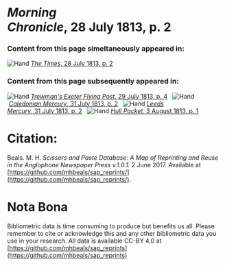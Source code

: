 # *Morning Chronicle*, 28 July 1813, p. 2  
  
### Content from this page simeltaneously appeared in:  
![Hand](http://scissorsandpaste.net/wp-content/uploads/2017/06/smallhandpointer.png) [*The Times*, 28 July 1813, p. 2](https://mhbeals.github.io/sap_html/The-Times/The-Times-28-July-1813-p-2)  
  
### Content from this page subsequently appeared in:  
![Hand](http://scissorsandpaste.net/wp-content/uploads/2017/06/smallhandpointer.png) [*Trewman's Exeter Flying Post*, 29 July 1813, p. 4](https://mhbeals.github.io/sap_html/Trewman's-Exeter-Flying-Post/Trewman's-Exeter-Flying-Post-29-July-1813-p-4)  
![Hand](http://scissorsandpaste.net/wp-content/uploads/2017/06/smallhandpointer.png) [*Caledonian Mercury*, 31 July 1813, p. 2](https://mhbeals.github.io/sap_html/Caledonian-Mercury/Caledonian-Mercury-31-July-1813-p-2)  
![Hand](http://scissorsandpaste.net/wp-content/uploads/2017/06/smallhandpointer.png) [*Leeds Mercury*, 31 July 1813, p. 2](https://mhbeals.github.io/sap_html/Leeds-Mercury/Leeds-Mercury-31-July-1813-p-2)  
![Hand](http://scissorsandpaste.net/wp-content/uploads/2017/06/smallhandpointer.png) [*Hull Packet*, 3 August 1813, p. 1](https://mhbeals.github.io/sap_html/Hull-Packet/Hull-Packet-3-August-1813-p-1)  


# Citation: 

Beals. M. H. *Scissors and Paste Database: A Map of Reprinting and Reuse in the Anglophone Newspaper Press v.1.0.1.* 2 June 2017. Available at [https://github.com/mhbeals/sap_reprints/](https://github.com/mhbeals/sap_reprints/). 

# Nota Bona

Bibliometric data is time consuming to produce but benefits us all. Please remember to cite or acknowledge this and any other bibliometric data you use in your research. All data is available CC-BY 4.0 at [https://github.com/mhbeals/sap_reprints](https://github.com/mhbeals/sap_reprints)